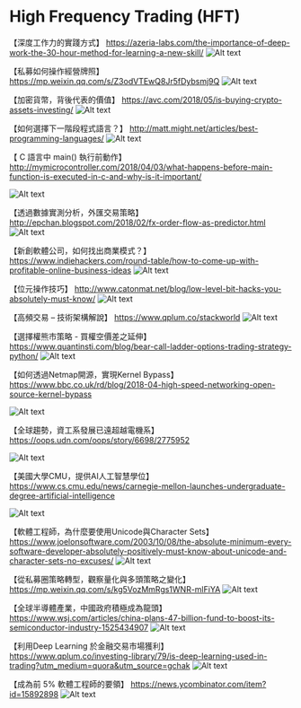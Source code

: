 # High Frequency Trading (HFT)

【深度工作力的實踐方式】
https://azeria-labs.com/the-importance-of-deep-work-the-30-hour-method-for-learning-a-new-skill/
![Alt text](https://imageshack.com/a/img923/8585/Hs2QU1.png)

【私募如何操作經營牌照】
https://mp.weixin.qq.com/s/Z3odVTEwQ8Jr5fDybsmj9Q
![Alt text](https://imageshack.com/a/img923/68/IbB5PG.jpg)

【加密貨幣，背後代表的價值】
https://avc.com/2018/05/is-buying-crypto-assets-investing/
![Alt text](https://imageshack.com/a/img922/1300/RNXQqJ.jpg)

【如何選擇下一階段程式語言？】
http://matt.might.net/articles/best-programming-languages/
![Alt text](https://imageshack.com/a/img921/2219/uYoSTe.jpg)

【 C 語言中 main() 執行前動作】
http://mymicrocontroller.com/2018/04/03/what-happens-before-main-function-is-executed-in-c-and-why-is-it-important/

![Alt text](https://imageshack.com/a/img921/549/MWss33.jpg)

【透過數據實測分析，外匯交易策略】
http://epchan.blogspot.com/2018/02/fx-order-flow-as-predictor.html
![Alt text](https://imageshack.com/a/img922/4771/XOvCKh.png)

【新創軟體公司，如何找出商業模式？】
https://www.indiehackers.com/round-table/how-to-come-up-with-profitable-online-business-ideas
![Alt text](https://imageshack.com/a/img923/252/KQMtmd.jpg)

【位元操作技巧】
http://www.catonmat.net/blog/low-level-bit-hacks-you-absolutely-must-know/
![Alt text](https://imageshack.com/a/img923/4553/pmwM6X.jpg)

【高頻交易 – 技術架構解說】
https://www.qplum.co/stackworld
![Alt text](https://imageshack.com/a/img922/8607/t3LcAA.jpg)

【選擇權熊市策略 - 買權空價差之延伸】
https://www.quantinsti.com/blog/bear-call-ladder-options-trading-strategy-python/
![Alt text](https://imageshack.com/a/img924/9674/myNVU7.jpg)

【如何透過Netmap開源，實現Kernel Bypass】
https://www.bbc.co.uk/rd/blog/2018-04-high-speed-networking-open-source-kernel-bypass

![Alt text](https://imageshack.com/a/img923/253/Ch3HCI.jpg)

【全球趨勢，資工系發展已遠超越電機系】
https://oops.udn.com/oops/story/6698/2775952

![Alt text](https://imageshack.com/a/img924/7024/3ikkxB.jpg)

【美國大學CMU，提供AI人工智慧學位】
https://www.cs.cmu.edu/news/carnegie-mellon-launches-undergraduate-degree-artificial-intelligence

![Alt text](https://imageshack.com/a/img921/4200/GBGgcx.jpg)

【軟體工程師，為什麼要使用Unicode與Character Sets】
https://www.joelonsoftware.com/2003/10/08/the-absolute-minimum-every-software-developer-absolutely-positively-must-know-about-unicode-and-character-sets-no-excuses/
![Alt text](https://imageshack.com/a/img921/2689/t4YK5x.jpg)

【從私募圈策略轉型，觀察量化與多頭策略之變化】
https://mp.weixin.qq.com/s/kg5VozMmRgs1WNR-mlFiYA
![Alt text](https://imageshack.com/a/img922/3351/fJMtZa.jpg)

【全球半導體產業，中國政府積極成為龍頭】
https://www.wsj.com/articles/china-plans-47-billion-fund-to-boost-its-semiconductor-industry-1525434907
![Alt text](https://imageshack.com/a/img924/5830/1VVra2.jpg)

【利用Deep Learning 於金融交易市場獲利】
https://www.qplum.co/investing-library/79/is-deep-learning-used-in-trading?utm_medium=quora&utm_source=gchak
![Alt text](https://imagizer.imageshack.com/v2/xq90/922/dmLmFH.jpg)

【成為前 5% 軟體工程師的要領】
https://news.ycombinator.com/item?id=15892898
![Alt text](https://s3.amazonaws.com/GoRoost-Heroku/wp-content/uploads/2014/08/hacker-news.jpg)
